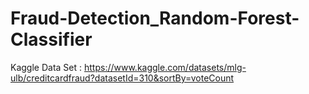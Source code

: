 # Fraud-Detection_Random-Forest-Classifier

Kaggle Data Set : https://www.kaggle.com/datasets/mlg-ulb/creditcardfraud?datasetId=310&sortBy=voteCount
